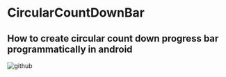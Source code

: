 # CircularCountDownBar
How to create circular count down progress bar programmatically in android
---------------------------
![github](https://github.com/MurrayShay/Android_CircularCountDownBar/CircularCountDownBar.gif "github")